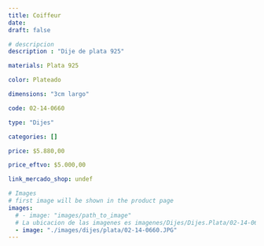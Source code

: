 ```yaml
---
title: Coiffeur
date: 
draft: false

# descripcion
description : "Dije de plata 925"

materials: Plata 925

color: Plateado

dimensions: "3cm largo"

code: 02-14-0660

type: "Dijes"

categories: []

price: $5.880,00

price_eftvo: $5.000,00

link_mercado_shop: undef

# Images
# first image will be shown in the product page
images:
  # - image: "images/path_to_image"
  # La ubicacion de las imagenes es imagenes/Dijes/Dijes.Plata/02-14-0660-coiffeur
  - image: "./images/dijes/plata/02-14-0660.JPG"
---
```

